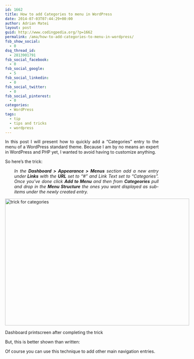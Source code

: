 ```yaml
---
id: 1662
title: How to add Categories to menu in WordPress
date: 2014-07-03T07:44:29+00:00
author: Adrian Matei
layout: post
guid: http://www.codingpedia.org/?p=1662
permalink: /ama/how-to-add-categories-to-menu-in-wordpress/
fsb_show_social:
  - 0
dsq_thread_id:
  - 2813901791
fsb_social_facebook:
  - 0
fsb_social_google:
  - 5
fsb_social_linkedin:
  - 0
fsb_social_twitter:
  - 0
fsb_social_pinterest:
  - 0
categories:
  - WordPress
tags:
  - tip
  - tips and tricks
  - wordpress
---
```

<p style="text-align: justify;">
  In this post I will present how to quickly add a &#8220;Categories&#8221; entry to the menu of a WordPress standard theme. Because I am by no means an expert in WordPress and PHP yet, I wanted to avoid having to customize anything.
</p>

So here&#8217;s the trick:

<p style="text-align: justify; padding-left: 30px;">
  <em>In the <strong>Dashboard > Appearance > Menus</strong> section add a new entry under<strong> Links</strong> with the <strong>URL</strong> set to &#8220;#&#8221; and Link Text set to &#8220;Categories&#8221;. Once you&#8217;ve done click <strong>Add to Menu</strong> and then from <strong>Categeories</strong> pull and drop in the <strong>Menu Structure</strong> the ones you want displayed as sub-items under the newly created entry.</em>
</p>

<p style="text-align: justify;">
  <!--more-->
</p>

<div id="attachment_1671" style="width: 614px" class="wp-caption alignnone">
  <a href="{{site.url}}/wp-content/uploads/2014/07/trick-for-categories.png"><img class="wp-image-1671 size-large" src="{{site.url}}/wp-content/uploads/2014/07/trick-for-categories-1024x705.png" alt="trick for categories" width="604" height="415" srcset="{{site.url}}/wp-content/uploads/2014/07/trick-for-categories-1024x705.png 1024w, {{site.url}}/wp-content/uploads/2014/07/trick-for-categories-300x206.png 300w, {{site.url}}/wp-content/uploads/2014/07/trick-for-categories.png 1233w" sizes="(max-width: 604px) 100vw, 604px" /></a>

  <p class="wp-caption-text">
    Dashboard printscreen after completing the trick
  </p>
</div>

But, this is better shown than written:



Of course you can use this technique to add other main navigation entries.
